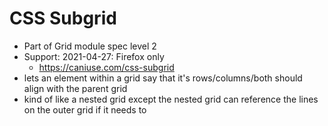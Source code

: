 # CSS Subgrid

* Part of Grid module spec level 2
* Support: 2021-04-27: Firefox only
    * https://caniuse.com/css-subgrid
* lets an element within a grid say that it's rows/columns/both should align with the parent grid
* kind of like a nested grid except the nested grid can reference the lines on the outer grid if it needs to